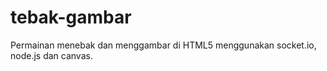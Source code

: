 # tebak-gambar
Permainan menebak dan menggambar di HTML5 menggunakan socket.io, node.js dan canvas.
